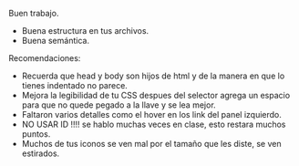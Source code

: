 Buen trabajo.

- Buena estructura en tus archivos.
- Buena semántica.

Recomendaciones:

- Recuerda que head y body son hijos de html y de la manera en que lo tienes indentado no parece.
- Mejora la legibilidad de tu CSS despues del selector agrega un espacio para que no quede pegado a la llave y se lea mejor.
- Faltaron varios detalles como el hover en los link del panel izquierdo.
- NO USAR ID !!!! se hablo muchas veces en clase, esto restara muchos puntos.
- Muchos de tus iconos se ven mal por el tamaño que les diste, se ven estirados.

